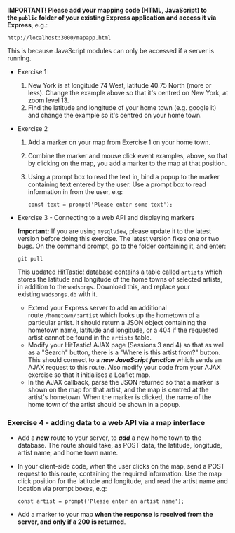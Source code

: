 **IMPORTANT! Please add your mapping code (HTML, JavaScript) to the `public` folder of your existing Express application and access it via Express**, e.g.:

```
http://localhost:3000/mapapp.html
```

This is because JavaScript modules can only be accessed if a server is running.

- Exercise 1
    1. New York is at longitude 74 West, latitude 40.75 North (more or less). Change the example above so that it's centred on New York, at zoom level 13.
    2. Find the latitude and longitude of your home town (e.g. google it) and change the example so it's centred on your home town.
- Exercise 2
    1. Add a marker on your map from Exercise 1 on your home town.
    2. Combine the marker and mouse click event examples, above, so that by clicking on the map, you add a marker to the map at that position.
    3. Using a prompt box to read the text in, bind a popup to the marker containing text entered by the user. Use a prompt box to read information in from the user, e.g:
        
        ```
        const text = prompt('Please enter some text');
        ```
        
- Exercise 3 - Connecting to a web API and displaying markers
    
    **Important:** If you are using `mysqlview`, please update it to the latest version before doing this exercise. The latest version fixes one or two bugs. On the command prompt, go to the folder containing it, and enter:
    
    ```
    git pull
    ```
    
    This [updated HitTastic! database](https://nwcourses.github.io/COM518/wadsongs.db) contains a table called `artists` which stores the latitude and longitude of the home towns of selected artists, in addition to the `wadsongs`. Download this, and replace your existing `wadsongs.db` with it.
    
    - Extend your Express server to add an additional route `/hometown/:artist` which looks up the hometown of a particular artist. It should return a JSON object containing the hometown name, latitude and longitude, or a 404 if the requested artist cannot be found in the `artists` table.
    - Modify your HitTastic! AJAX page (Sessions 3 and 4) so that as well as a "Search" button, there is a "Where is this artist from?" button. This should connect to a ***new JavaScript function*** which sends an AJAX request to this route. Also modify your code from your AJAX exercise so that it initialises a Leaflet map.
    - In the AJAX callback, parse the JSON returned so that a marker is shown on the map for that artist, and the map is centred at the artist's hometown. When the marker is clicked, the name of the home town of the artist should be shown in a popup.
    

### Exercise 4 - adding data to a web API via a map interface

- Add a ***new*** route to your server, to ***add*** a new home town to the database. The route should take, as POST data, the latitude, longitude, artist name, and home town name.
- In your client-side code, when the user clicks on the map, send a POST request to this route, containing the required information. Use the map click position for the latitude and longitude, and read the artist name and location via prompt boxes, e.g:
    
    ```
    const artist = prompt('Please enter an artist name');
    ```
    
- Add a marker to your map **when the response is received from the server, and only if a 200 is returned**.